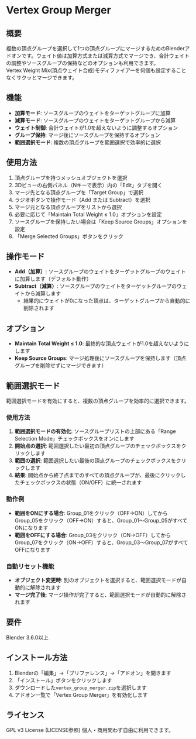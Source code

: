 # Vertex Group Merger
## 概要
複数の頂点グループを選択して1つの頂点グループにマージするためのBlenderアドオンです。ウェイト値は加算方式または減算方式でマージでき、合計ウェイトの調整やソースグループの保持などのオプションも利用できます。  
Vertex Weight Mix(頂点ウェイト合成)モディファイアーを何個も設定することなくサクッとマージできます。

## 機能
- **加算モード**: ソースグループのウェイトをターゲットグループに加算
- **減算モード**: ソースグループのウェイトをターゲットグループから減算
- **ウェイト制御**: 合計ウェイトが1.0を超えないように調整するオプション
- **グループ保持**: マージ後にソースグループを保持するオプション
- **範囲選択モード**: 複数の頂点グループを範囲選択で効率的に選択

## 使用方法
1. 頂点グループを持つメッシュオブジェクトを選択
2. 3Dビューの右側パネル（Nキーで表示）内の「Edit」タブを開く
3. マージ先となる頂点グループを「Target Group」で選択
4. ラジオボタンで操作モード（Add または Subtract）を選択
5. マージ元となる頂点グループをリストから選択
6. 必要に応じて「Maintain Total Weight ≤ 1.0」オプションを設定
7. ソースグループを保持したい場合は「Keep Source Groups」オプションを設定
8. 「Merge Selected Groups」ボタンをクリック

## 操作モード
- **Add（加算）**: ソースグループのウェイトをターゲットグループのウェイトに加算します（デフォルト動作）
- **Subtract（減算）**: ソースグループのウェイトをターゲットグループのウェイトから減算します
  - 結果的にウェイトが0になった頂点は、ターゲットグループから自動的に削除されます

## オプション
- **Maintain Total Weight ≤ 1.0**: 最終的な頂点ウェイトが1.0を超えないようにします
- **Keep Source Groups**: マージ処理後にソースグループを保持します（頂点グループを削除せずにマージできます）

## 範囲選択モード
範囲選択モードを有効にすると、複数の頂点グループを効率的に選択できます。

### 使用方法
1. **範囲選択モードの有効化**: ソースグループリストの上部にある「Range Selection Mode」チェックボックスをオンにします
2. **開始点の選択**: 範囲選択したい最初の頂点グループのチェックボックスをクリックします
3. **範囲の選択**: 範囲選択したい最後の頂点グループのチェックボックスをクリックします
4. **結果**: 開始点から終了点までのすべての頂点グループが、最後にクリックしたチェックボックスの状態（ON/OFF）に統一されます

### 動作例
- **範囲をONにする場合**: Group_01をクリック（OFF→ON）してからGroup_05をクリック（OFF→ON）すると、Group_01〜Group_05がすべてONになります
- **範囲をOFFにする場合**: Group_03をクリック（ON→OFF）してからGroup_07をクリック（ON→OFF）すると、Group_03〜Group_07がすべてOFFになります

### 自動リセット機能
- **オブジェクト変更時**: 別のオブジェクトを選択すると、範囲選択モードが自動的に解除されます
- **マージ完了後**: マージ操作が完了すると、範囲選択モードが自動的に解除されます

## 要件
Blender 3.6.0以上

## インストール方法
1. Blenderの「編集」→「プリファレンス」→「アドオン」を開きます
2. 「インストール」ボタンをクリックします
3. ダウンロードした`vertex_group_merger.zip`を選択します
4. アドオン一覧で「Vertex Group Merger」を有効化します

## ライセンス
GPL v3 License (LICENSE参照) 個人・商用問わず自由に利用できます。